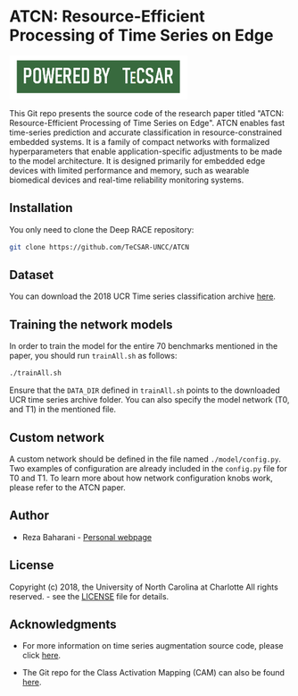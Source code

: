 # ATCN: Resource-Efficient Processing of Time Series on Edge
![POWERED BY TeCSAR](https://raw.githubusercontent.com/TeCSAR-UNCC/Deep_RACE/master/logo/tecsarPowerBy.png)

This Git repo presents the source code of the research paper titled "ATCN: Resource-Efficient Processing of Time Series on Edge". ATCN enables fast time-series prediction and accurate classification in resource-constrained embedded systems. It is a family of compact networks with formalized hyperparameters that enable application-specific adjustments to be made to the model architecture. It is designed primarily for embedded edge devices with limited performance and memory, such as wearable biomedical devices and real-time reliability monitoring systems. 

## Installation
You only need to clone the Deep RACE repository:

```bash
git clone https://github.com/TeCSAR-UNCC/ATCN
```

## Dataset

You can download the 2018 UCR Time series classification archive [here](https://www.cs.ucr.edu/~eamonn/time_series_data_2018/).

## Training the network models
In order to train the model for the entire 70 benchmarks mentioned in the paper, you should run `trainAll.sh` as follows:
```bash
./trainAll.sh
```

Ensure that the `DATA_DIR` defined in `trainAll.sh` points to the downloaded UCR time series archive folder. You can also specify the model network (T0, and T1) in the mentioned file.

## Custom network
A custom network should be defined in the file named `./model/config.py`. Two examples of configuration are already included in the `config.py` file for T0 and T1. To learn more about how network configuration knobs work, please refer to the ATCN paper.

## Author
* Reza Baharani - [Personal webpage](https://mbaharan.github.io/)

## License
Copyright (c) 2018, the University of North Carolina at Charlotte All rights reserved. - see the [LICENSE](https://raw.githubusercontent.com/TeCSAR-UNCC/ATCN/master/LICENSE) file for details.

## Acknowledgments

* For more information on time series augmentation source code, please click [here](https://github.com/uchidalab/time_series_augmentation).

* The Git repo for the Class Activation Mapping (CAM) can also be found [here](https://github.com/zhoubolei/CAM).
